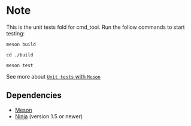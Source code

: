 # Note

This is the unit tests fold for cmd_tool. Run the follow commands to start testing:

`meson build`

`cd ./build`

`meson test`

See more about [`Unit tests` with `Meson`](http://mesonbuild.com/Unit-tests.html)

## Dependencies

- [Meson](https://mesonbuild.com/Getting-meson.html)
- [Ninja](https://ninja-build.org) (version 1.5 or newer)
